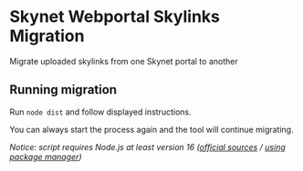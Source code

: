 # Skynet Webportal Skylinks Migration

Migrate uploaded skylinks from one Skynet portal to another

## Running migration

Run `node dist` and follow displayed instructions.

You can always start the process again and the tool will continue migrating.

_Notice: script requires Node.js at least version 16 ([official sources](https://nodejs.org/en/download/) / [using package manager](https://nodejs.org/tr/download/package-manager/))_
